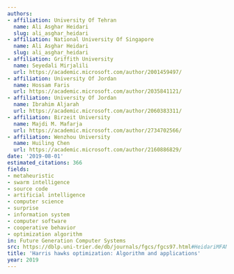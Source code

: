 ```yaml
---
authors:
- affiliation: University Of Tehran
  name: Ali Asghar Heidari
  slug: ali_asghar_heidari
- affiliation: National University Of Singapore
  name: Ali Asghar Heidari
  slug: ali_asghar_heidari
- affiliation: Griffith University
  name: Seyedali Mirjalili
  url: https://academic.microsoft.com/author/2001459497/
- affiliation: University Of Jordan
  name: Hossam Faris
  url: https://academic.microsoft.com/author/2035841121/
- affiliation: University Of Jordan
  name: Ibrahim Aljarah
  url: https://academic.microsoft.com/author/2060383311/
- affiliation: Birzeit University
  name: Majdi M. Mafarja
  url: https://academic.microsoft.com/author/2734702566/
- affiliation: Wenzhou University
  name: Huiling Chen
  url: https://academic.microsoft.com/author/2160886829/
date: '2019-08-01'
estimated_citations: 366
fields:
- metaheuristic
- swarm intelligence
- source code
- artificial intelligence
- computer science
- surprise
- information system
- computer software
- cooperative behavior
- optimization algorithm
in: Future Generation Computer Systems
src: https://dblp.uni-trier.de/db/journals/fgcs/fgcs97.html#HeidariMFAMC19
title: 'Harris hawks optimization: Algorithm and applications'
year: 2019
---
```

